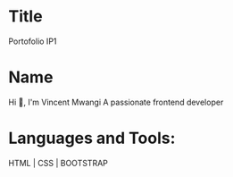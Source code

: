 # Title
Portofolio IP1

# Name
Hi 👋, I'm Vincent Mwangi
A passionate frontend developer 


# Languages and Tools:
HTML | CSS | BOOTSTRAP



